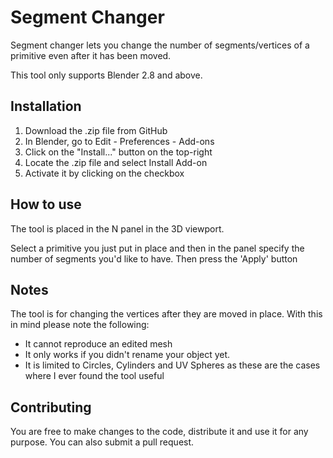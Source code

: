 # Segment Changer
Segment changer lets you change the number of segments/vertices of a primitive even after it has been moved.

This tool only supports Blender 2.8 and above.

## Installation
1. Download the .zip file from GitHub
2. In Blender, go to Edit - Preferences - Add-ons
3. Click on the "Install..." button on the top-right
4. Locate the .zip file and select Install Add-on
5. Activate it by clicking on the checkbox

## How to use
The tool is placed in the N panel in the 3D viewport.

Select a primitive you just put in place and then in the panel specify the number of segments you'd like to have. Then press the 'Apply' button

## Notes
The tool is for changing the vertices after they are moved in place. With this in mind please note the following:
- It cannot reproduce an edited mesh
- It only works if you didn't rename your object yet.
- It is limited to Circles, Cylinders and UV Spheres as these are the cases where I ever found the tool useful

## Contributing
You are free to make changes to the code, distribute it and use it for any purpose. You can also submit a pull request.